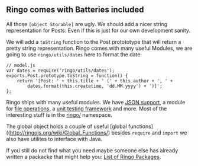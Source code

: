 Ringo comes with Batteries included
----------------------------------------------

All those `[object Storable]` are ugly. We should add a nicer string representation for Posts. Even if this is just for our own development sanity.

We will add a `toString` function to the Post protototype that will return a pretty string representation. Ringo comes with many useful Modules, we are going to use `ringo/utils/dates` here to format the date:

    // model.js
    var dates = require('ringo/utils/dates');
    exports.Post.prototype.toString = function() {
        return '[Post: ' + this.title + ' (' + this.author + ', ' +
            dates.format(this.createtime, 'dd.MM.yyyy') + ')]';
    };

Ringo ships with many useful modules. We have [JSON support](http://ringojs.org/api/master/core/json), a module for [file operations](http://ringojs.org/api/master/fs), a [unit testing framework](http://ringojs.org/api/master/assert) and more. Most of the interesting stuff is in the [ringo/](http://ringojs.org/api/master/) namespace.

The global object holds a couple of useful [global functions]((http://ringojs.org/wiki/Global_Functions/) besides `require` and `import` we also have utilites to interface with Java.

If you still do not find what you need maybe someone else has already written a packacke that might help you: [List of Ringo Packages](http://ringojs.org/wiki/Packages/).

